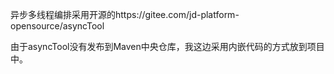 异步多线程编排采用开源的https://gitee.com/jd-platform-opensource/asyncTool

由于asyncTool没有发布到Maven中央仓库，我这边采用内嵌代码的方式放到项目中。